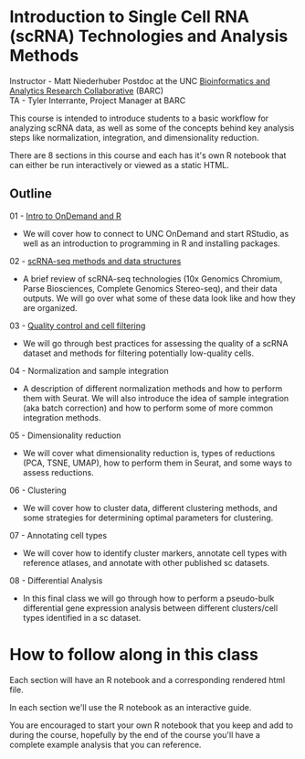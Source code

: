 # Introduction to Single Cell RNA (scRNA) Technologies and Analysis Methods

Instructor - Matt Niederhuber Postdoc at the UNC [Bioinformatics and Analytics Research Collaborative](https://www.med.unc.edu/barc/) (BARC) \
TA - Tyler Interrante, Project Manager at BARC

This course is intended to introduce students to a basic workflow for analyzing scRNA data, as well as some of the concepts behind key analysis steps like normalization, integration, and dimensionality reduction.

There are 8 sections in this course and each has it's own R notebook that can either be run interactively or viewed as a static HTML. 

## Outline

01 - [Intro to OnDemand and R](01-Intro/README.md)
- We will cover how to connect to UNC OnDemand and start RStudio, as well as an introduction to programming in R and installing packages.
 
02 - [scRNA-seq methods and data structures](02-Data_structures/README.md)
- A brief review of scRNA-seq technologies (10x Genomics Chromium, Parse Biosciences, Complete Genomics Stereo-seq), and their data outputs. We will go over what some of these data look like and how they are organized. 
  
03 - [Quality control and cell filtering](03-Quality_control/README.md)
- We will go through best practices for assessing the quality of a scRNA dataset and methods for filtering potentially low-quality cells. 

04 - Normalization and sample integration
- A description of different normalization methods and how to perform them with Seurat. We will also introduce the idea of sample integration (aka batch correction) and how to perform some of more common integration methods.

05 - Dimensionality reduction
- We will cover what dimensionality reduction is, types of reductions (PCA, TSNE, UMAP), how to perform them in Seurat, and some ways to assess reductions.  

06 - Clustering
- We will cover how to cluster data, different clustering methods, and some strategies for determining optimal parameters for clustering. 

07 - Annotating cell types
- We will cover how to identify cluster markers, annotate cell types with reference atlases, and annotate with other published sc datasets. 

08 - Differential Analysis 
- In this final class we will go through how to perform a pseudo-bulk differential gene expression analysis between different clusters/cell types identified in a sc dataset.

# How to follow along in this class

Each section will have an R notebook and a corresponding rendered html file. 

In each section we'll use the R notebook as an interactive guide. 

You are encouraged to start your own R notebook that you keep and add to during the course, hopefully by the end of the course you'll have a complete example analysis that you can reference. 
